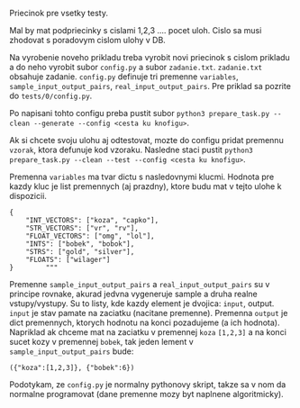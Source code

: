 Priecinok pre vsetky testy.

Mal by mat podpriecinky s cislami 1,2,3 .... pocet uloh. Cislo sa musi zhodovat s poradovym cislom ulohy v DB.

Na vyrobenie noveho prikladu treba vyrobit novi priecinok s cislom prikladu a do neho vyrobit subor `config.py` a subor `zadanie.txt`.
`zadanie.txt` obsahuje zadanie.
`config.py` definuje tri premenne `variables`, `sample_input_output_pairs`, `real_input_output_pairs`.
Pre priklad sa pozrite do `tests/0/config.py`.

Po napisani tohto configu preba pustit subor `python3 prepare_task.py --clean --generate --config <cesta ku knofigu>`.

Ak si chcete svoju ulohu aj odtestovat, mozte do configu pridat premennu `vzorak`, ktora defunuje kod vzoraku. 
Nasledne staci pustit `python3 prepare_task.py --clean --test --config <cesta ku knofigu>`.

Premenna `variables` ma tvar dictu s nasledovnymi klucmi. Hodnota pre kazdy kluc je list premennych (aj prazdny), ktore budu mat v tejto ulohe k dispozicii.
```
{
    "INT_VECTORS": ["koza", "capko"],
    "STR_VECTORS": ["vr", "rv"],
    "FLOAT_VECTORS": ["omg", "lol"],
    "INTS": ["bobek", "bobok"],
    "STRS": ["gold", "silver"],
    "FLOATS": ["wilager"]
}        """
```

Premenne `sample_input_output_pairs` a `real_input_output_pairs` su v principe rovnake, akurad jedvna vygeneruje sample a druha realne vstupy/vystupy.
Su to listy, kde kazdy element je dvojica: `input`, output. `input` je stav pamate na zaciatku (nacitane premenne). 
Premenna `output` je dict premennych, ktorych hodnotu na konci pozadujeme (a ich hodnota).
Napriklad ak chceme mat na zaciatku v premennej `koza` `[1,2,3]` a na konci sucet kozy v premennej `bobek`, tak jeden lement v `sample_input_output_pairs` bude:

```
({"koza":[1,2,3]}, {"bobek":6})
```

Podotykam, ze `config.py` je normalny pythonovy skript, takze sa v nom da normalne programovat (dane premenne mozy byt naplnene algoritmicky).